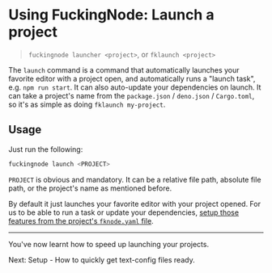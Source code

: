 # Using FuckingNode: Launch a project

> `fuckingnode launcher <project>`, or `fklaunch <project>`

The `launch` command is a command that automatically launches your favorite editor with a project open, and automatically runs a "launch task", e.g. `npm run start`. It can also auto-update your dependencies on launch. It can take a project's name from the `package.json` / `deno.json` / `Cargo.toml`, so it's as simple as doing `fklaunch my-project`.

## Usage

Just run the following:

```bash
fuckingnode launch <PROJECT>
```

`PROJECT` is obvious and mandatory. It can be a relative file path, absolute file path, or the project's name as mentioned before.

By default it just launches your favorite editor with your project opened. For us to be able to run a task or update your dependencies, [setup those features from the project's `fknode.yaml` file](./fknode-yaml.md#launchcmd).

---

You've now learnt how to speed up launching your projects.

Next: Setup - How to quickly get text-config files ready.
